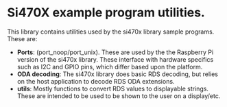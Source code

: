 # Si470X example program utilities.

This library contains utilities used by the si470x library sample programs.
These are:

* **Ports**: (port_noop/port_unix). These are used by the the Raspberry Pi
  version of the si470x library. These interface with hardware specifics such
  as I2C and GPIO pins, which differ based upon the platform.
* **ODA decoding**: The si470x library does basic RDS decoding, but relies on
  the host application to decode RDS ODA extensions.
* **utils**: Mostly functions to convert RDS values to displayable strings.
  These are intended to be used to be shown to the user on a display/etc.
